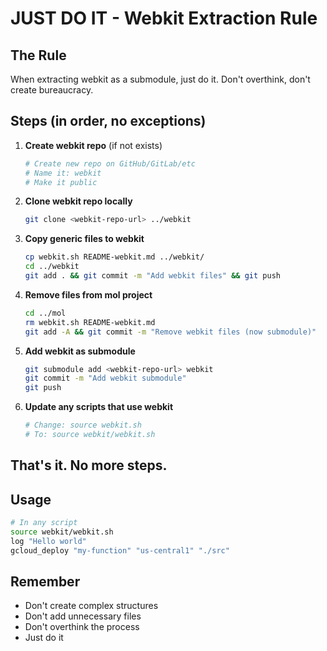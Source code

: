 # JUST DO IT - Webkit Extraction Rule

## The Rule
When extracting webkit as a submodule, just do it. Don't overthink, don't create bureaucracy.

## Steps (in order, no exceptions)

1. **Create webkit repo** (if not exists)
   ```bash
   # Create new repo on GitHub/GitLab/etc
   # Name it: webkit
   # Make it public
   ```

2. **Clone webkit repo locally**
   ```bash
   git clone <webkit-repo-url> ../webkit
   ```

3. **Copy generic files to webkit**
   ```bash
   cp webkit.sh README-webkit.md ../webkit/
   cd ../webkit
   git add . && git commit -m "Add webkit files" && git push
   ```

4. **Remove files from mol project**
   ```bash
   cd ../mol
   rm webkit.sh README-webkit.md
   git add -A && git commit -m "Remove webkit files (now submodule)"
   ```

5. **Add webkit as submodule**
   ```bash
   git submodule add <webkit-repo-url> webkit
   git commit -m "Add webkit submodule"
   git push
   ```

6. **Update any scripts that use webkit**
   ```bash
   # Change: source webkit.sh
   # To: source webkit/webkit.sh
   ```

## That's it. No more steps.

## Usage
```bash
# In any script
source webkit/webkit.sh
log "Hello world"
gcloud_deploy "my-function" "us-central1" "./src"
```

## Remember
- Don't create complex structures
- Don't add unnecessary files
- Don't overthink the process
- Just do it 